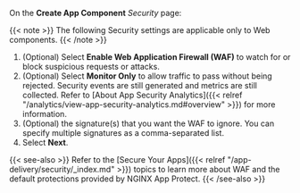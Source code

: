 On the **Create App Component** *Security* page:

{{< note >}} The following Security settings are applicable only to Web components. {{< /note >}}

1. (Optional) Select **Enable Web Application Firewall (WAF)** to watch for or block suspicious requests or attacks.
1. (Optional) Select **Monitor Only** to allow traffic to pass without being rejected. Security events are still generated and metrics are still collected. Refer to [About App Security Analytics]({{< relref "/analytics/view-app-security-analytics.md#overview" >}}) for more information.
1. (Optional) the signature(s) that you want the WAF to ignore. You can specify multiple signatures as a comma-separated list.
1. Select **Next**.

{{< see-also >}}
Refer to the [Secure Your Apps]({{< relref "/app-delivery/security/_index.md" >}}) topics to learn more about WAF and the default protections provided by NGINX App Protect.
{{< /see-also >}}

<!-- Do not remove. Keep this code at the bottom of the include -->
<!-- DOCS-495 -->